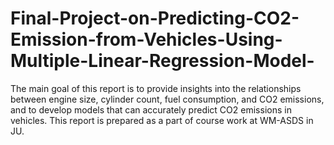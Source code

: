 # Final-Project-on-Predicting-CO2-Emission-from-Vehicles-Using-Multiple-Linear-Regression-Model-
The main goal of this report is to provide insights into the relationships between engine size, cylinder count, fuel consumption, and CO2 emissions, and to develop models that can accurately predict CO2 emissions in vehicles. This report is prepared as a part of course work at WM-ASDS in JU.
